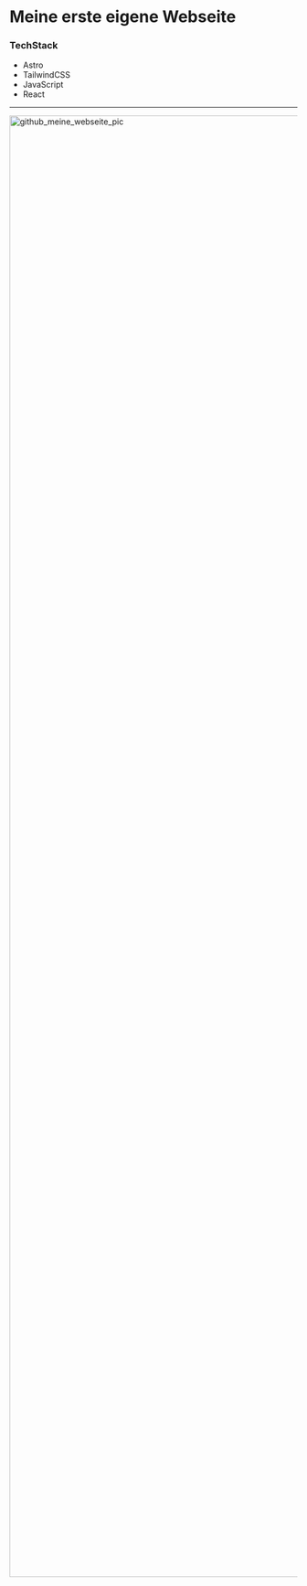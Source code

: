 # Meine erste eigene Webseite

<h3>TechStack</h3>

- Astro
- TailwindCSS
- JavaScript
- React 

<hr>

<img width="2558" alt="github_meine_webseite_pic" src="https://github.com/user-attachments/assets/97469b62-3b00-4959-969e-9a917996d147">
